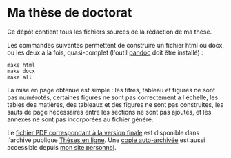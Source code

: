 # Ma thèse de doctorat

Ce dépôt contient tous les fichiers sources de la rédaction de ma thèse. 

Les commandes suivantes permettent de construire un fichier html ou docx, ou les
deux à la fois, quasi-complet (l'outil [pandoc](http://pandoc.org) doit être
installé) :

```
make html
make docx
make all
```

La mise en page obtenue est simple : les titres, tableau et figures ne sont pas
numérotés, certaines figures ne sont pas correctement à l'échelle, les tables
des matières, des tableaux et des figures ne sont pas construites, les sauts de
page nécessaires entre les sections ne sont pas ajoutés, et les annexes ne sont
pas incorporées au fichier généré.

Le [fichier PDF correspondant à la version finale][these-tel] est disponible
dans l'archive publique [Thèses en ligne][tel].
Une [copie auto-archivée][these-self-ar] est aussi accessible depuis
[mon site personnel][site-perso].


[these-tel]: https://tel.archives-ouvertes.fr/tel-01281310

[tel]: https://tel.archives-ouvertes.fr

[these-self-ar]: https://keybase.pub/guillawme/these/ 

[site-perso]: https://www.gaullier.org/fr/these/
